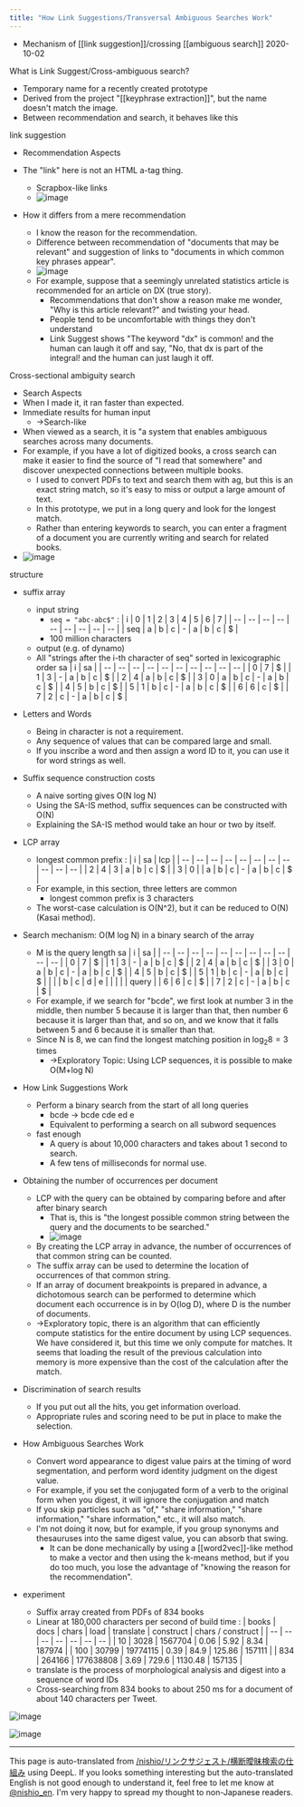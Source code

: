 ```yaml
---
title: "How Link Suggestions/Transversal Ambiguous Searches Work"
---
```


- Mechanism of [[link suggestion]]/crossing [[ambiguous search]] 2020-10-02

What is Link Suggest/Cross-ambiguous search?
- Temporary name for a recently created prototype
- Derived from the project "[[keyphrase extraction]]", but the name doesn't match the image.
- Between recommendation and search, it behaves like this

link suggestion
- Recommendation Aspects
- The "link" here is not an HTML a-tag thing.
    - Scrapbox-like links
    - ![image](https://gyazo.com/74d958772afcf77278aff64833dbbb58/thumb/1000)

- How it differs from a mere recommendation
    - I know the reason for the recommendation.
    - Difference between recommendation of "documents that may be relevant" and suggestion of links to "documents in which common key phrases appear".
    - ![image](https://gyazo.com/ee555b5172594de522479f8c518fcb87/thumb/1000)
    - For example, suppose that a seemingly unrelated statistics article is recommended for an article on DX (true story).
        - Recommendations that don't show a reason make me wonder, "Why is this article relevant?" and twisting your head.
        - People tend to be uncomfortable with things they don't understand
        - Link Suggest shows "The keyword "dx" is common! and the human can laugh it off and say, "No, that dx is part of the integral! and the human can just laugh it off.

Cross-sectional ambiguity search
- Search Aspects
- When I made it, it ran faster than expected.
- Immediate results for human input
    - →Search-like
- When viewed as a search, it is "a system that enables ambiguous searches across many documents.
- For example, if you have a lot of digitized books, a cross search can make it easier to find the source of "I read that somewhere" and discover unexpected connections between multiple books.
    - I used to convert PDFs to text and search them with ag, but this is an exact string match, so it's easy to miss or output a large amount of text.
    - In this prototype, we put in a long query and look for the longest match.
    - Rather than entering keywords to search, you can enter a fragment of a document you are currently writing and search for related books.
- ![image](https://gyazo.com/d9ab2df57c4f6d8dd19dd47ca8234cd4/thumb/1000)

structure
- suffix array
    - input string
        - `seq = "abc-abc$"`
:
| i | 0 | 1 | 2 | 3 | 4 | 5 | 6 | 7 |
| -- | -- | -- | -- | -- | -- | -- | -- | -- |
| seq | a | b | c | - | a | b | c | $ |
        - 100 million characters
    - output (e.g. of dynamo)
    - All "strings after the i-th character of seq" sorted in lexicographic order
sa
| i | sa |
| -- | -- | -- | -- | -- | -- | -- | -- | -- | -- |
| 0 | 7 | $ |
| 1 | 3 | - | a | b | c | $ |
| 2 | 4 | a | b | c | $ |
| 3 | 0 | a | b | c | - | a | b | c | $ |
| 4 | 5 | b | c | $ |
| 5 | 1 | b | c | - | a | b | c | $ |
| 6 | 6 | c | $ |
| 7 | 2 | c | - | a | b | c | $ |

- Letters and Words
    - Being in character is not a requirement.
    - Any sequence of values that can be compared large and small.
    - If you inscribe a word and then assign a word ID to it, you can use it for word strings as well.

- Suffix sequence construction costs
    - A naive sorting gives O(N log N)
    - Using the SA-IS method, suffix sequences can be constructed with O(N)
    - Explaining the SA-IS method would take an hour or two by itself.

- LCP array
    - longest common prefix
:
| i | sa | lcp |
| -- | -- | -- | -- | -- | -- | -- | -- | -- | -- | -- |
|    2 | 4 | 3 | a | b | c | $ |
|    3 | 0 |  | a | b | c | - | a | b | c | $ |
    - For example, in this section, three letters are common
        - longest common prefix is 3 characters
    - The worst-case calculation is O(N^2), but it can be reduced to O(N) (Kasai method).

- Search mechanism: O(M log N) in a binary search of the array
    - M is the query length
sa
| i | sa |
| -- | -- | -- | -- | -- | -- | -- | -- | -- | -- | -- |
| 0 | 7 | $ |
| 1 | 3 | - | a | b | c | $ |
| 2 | 4 | a | b | c | $ |
| 3 | 0 | a | b | c | - | a | b | c | $ |
| 4 | 5 | b | c | $ |
| 5 | 1 | b | c | - | a | b | c | $ |
|  |  | b | c | d | e |  |  |  |  | query |
| 6 | 6 | c | $ |
| 7 | 2 | c | - | a | b | c | $ |
    - For example, if we search for "bcde", we first look at number 3 in the middle, then number 5 because it is larger than that, then number 6 because it is larger than that, and so on, and we know that it falls between 5 and 6 because it is smaller than that.
    - Since N is 8, we can find the longest matching position in $\log_2 8 = 3$ times
        - →Exploratory Topic: Using LCP sequences, it is possible to make O(M+log N)

- How Link Suggestions Work
    - Perform a binary search from the start of all long queries
        - bcde → bcde cde ed e
        - Equivalent to performing a search on all subword sequences
    - fast enough
        - A query is about 10,000 characters and takes about 1 second to search.
        - A few tens of milliseconds for normal use.

- Obtaining the number of occurrences per document
    - LCP with the query can be obtained by comparing before and after after binary search
        - That is, this is "the longest possible common string between the query and the documents to be searched."
        - ![image](https://gyazo.com/68175d7d532835370e65e142c04daa7f/thumb/1000)
    - By creating the LCP array in advance, the number of occurrences of that common string can be counted.
    - The suffix array can be used to determine the location of occurrences of that common string.
    - If an array of document breakpoints is prepared in advance, a dichotomous search can be performed to determine which document each occurrence is in by O(log D), where D is the number of documents.
    - →Exploratory topic, there is an algorithm that can efficiently compute statistics for the entire document by using LCP sequences. We have considered it, but this time we only compute for matches. It seems that loading the result of the previous calculation into memory is more expensive than the cost of the calculation after the match.

- Discrimination of search results
    - If you put out all the hits, you get information overload.
    - Appropriate rules and scoring need to be put in place to make the selection.

- How Ambiguous Searches Work
    - Convert word appearance to digest value pairs at the timing of word segmentation, and perform word identity judgment on the digest value.
    - For example, if you set the conjugated form of a verb to the original form when you digest, it will ignore the conjugation and match
    - If you skip particles such as "of," "share information," "share information," "share information," etc., it will also match.
    - I'm not doing it now, but for example, if you group synonyms and thesauruses into the same digest value, you can absorb that swing.
        - It can be done mechanically by using a [[word2vec]]-like method to make a vector and then using the k-means method, but if you do too much, you lose the advantage of "knowing the reason for the recommendation".

- experiment
    - Suffix array created from PDFs of 834 books
    - Linear at 180,000 characters per second of build time
:
| books | docs | chars | load | translate | construct | chars / construct |
| -- | -- | -- | -- | -- | -- | -- |
| 10 | 3028 | 1567704 | 0.06 | 5.92 | 8.34 | 187974 |
| 100 | 30799 | 19774115 | 0.39 | 84.9 | 125.86 | 157111 |
| 834 | 264166 | 177638808 | 3.69 | 729.6 | 1130.48 | 157135 |
    - translate is the process of morphological analysis and digest into a sequence of word IDs
    - Cross-searching from 834 books to about 250 ms for a document of about 140 characters per Tweet.

![image](https://gyazo.com/7f2414c42a84ac48981813c3d473b6af/thumb/1000)

![image](https://gyazo.com/c699b8503916a26e59516de79a17868e/thumb/1000)

---
This page is auto-translated from [/nishio/リンクサジェスト/横断曖昧検索の仕組み](https://scrapbox.io/nishio/リンクサジェスト/横断曖昧検索の仕組み) using DeepL. If you looks something interesting but the auto-translated English is not good enough to understand it, feel free to let me know at [@nishio_en](https://twitter.com/nishio_en). I'm very happy to spread my thought to non-Japanese readers.